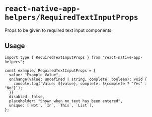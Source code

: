 # `react-native-app-helpers/RequiredTextInputProps`

Props to be given to required text input components.

## Usage

```tsx
import type { RequiredTextInputProps } from "react-native-app-helpers";

const example: RequiredTextInputProps = {
  value: "Example Value",
  onChange(value: undefined | string, complete: boolean): void {
    console.log(`Value: ${value}, complete: ${complete ? "Yes" : "No"}`);
  }}
  disabled: false,
  placeholder: "Shown when no text has been entered",
  unique: [`Not`, `In`, `This`, `List`],
};
```
